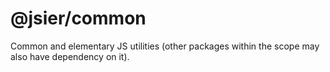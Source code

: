 # @jsier/common
Common and elementary JS utilities (other packages within the scope may also have dependency on it).